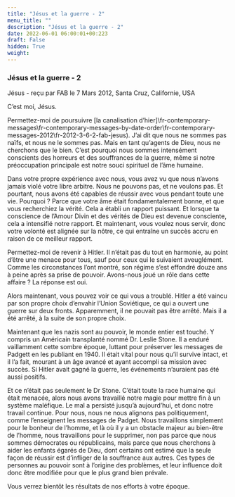 ```yaml
---
title: "Jésus et la guerre - 2"
menu_title: ""
description: "Jésus et la guerre - 2"
date: 2022-06-01 06:00:01+00:223
draft: False
hidden: True
weight:
---
```

### Jésus et la guerre - 2

Jésus - reçu par FAB le 7 Mars 2012, Santa Cruz, Californie, USA

C’est moi, Jésus.

Permettez-moi de poursuivre [la canalisation d’hier]\fr-contemporary-messages\fr-contemporary-messages-by-date-order\fr-contemporary-messages-2012\fr-2012-3-6-2-fab-jesus). J’ai dit que nous ne sommes pas naïfs, et nous ne le sommes pas. Mais en tant qu’agents de Dieu, nous ne cherchons que le bien. C’est pourquoi nous sommes intensément conscients des horreurs et des souffrances de la guerre, même si notre préoccupation principale est notre souci spirituel de l’âme humaine.

Dans votre propre expérience avec nous, vous avez vu que nous n’avons jamais violé votre libre arbitre. Nous ne pouvons pas, et ne voulons pas. Et pourtant, nous avons été capables de réussir avec vous pendant toute une vie. Pourquoi ? Parce que votre âme était fondamentalement bonne, et que vous recherchiez la vérité. Cela a établi un rapport puissant. Et lorsque ta conscience de l’Amour Divin et des vérités de Dieu est devenue consciente, cela a intensifié notre rapport. Et maintenant, vous voulez nous servir, donc votre volonté est alignée sur la nôtre, ce qui entraîne un succès accru en raison de ce meilleur rapport.

Permettez-moi de revenir à Hitler. Il n’était pas du tout en harmonie, au point d’être une menace pour tous, sauf pour ceux qui le suivaient aveuglément. Comme les circonstances l’ont montré, son régime s’est effondré douze ans à peine après sa prise de pouvoir. Avons-nous joué un rôle dans cette affaire ? La réponse est oui.

Alors maintenant, vous pouvez voir ce qui vous a troublé. Hitler a été vaincu par son propre choix d’envahir l’Union Soviétique, ce qui a ouvert une guerre sur deux fronts. Apparemment, il ne pouvait pas être arrêté. Mais il a été arrêté, à la suite de son propre choix.

Maintenant que les nazis sont au pouvoir, le monde entier est touché. Y compris un Américain transplanté nommé Dr. Leslie Stone. Il a enduré vaillamment cette sombre époque, luttant pour préserver les messages de Padgett en les publiant en 1940. Il était vital pour nous qu’il survive intact, et il l’a fait, mourant à un âge avancé et ayant accompli sa mission avec succès. Si Hitler avait gagné la guerre, les événements n’auraient pas été aussi positifs.

Et ce n’était pas seulement le Dr Stone. C’était toute la race humaine qui était menacée, alors nous avons travaillé notre magie pour mettre fin à un système maléfique. Le mal a persisté jusqu’à aujourd’hui, et donc notre travail continue. Pour nous, nous ne nous alignons pas politiquement, comme l’enseignent les messages de Padget. Nous travaillons simplement pour le bonheur de l’homme, et là où il y a un obstacle majeur au bien-être de l’homme, nous travaillons pour le supprimer, non pas parce que nous sommes démocrates ou républicains, mais parce que nous cherchons à aider les enfants égarés de Dieu, dont certains ont estimé que la seule façon de réussir est d’infliger de la souffrance aux autres. Ces types de personnes au pouvoir sont à l’origine des problèmes, et leur influence doit donc être modifiée pour que le plus grand bien prévale.

Vous verrez bientôt les résultats de nos efforts à votre époque.



